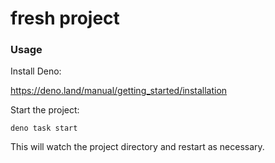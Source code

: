 # fresh project

### Usage

Install Deno:


https://deno.land/manual/getting_started/installation


Start the project:

```
deno task start
```

This will watch the project directory and restart as necessary.
